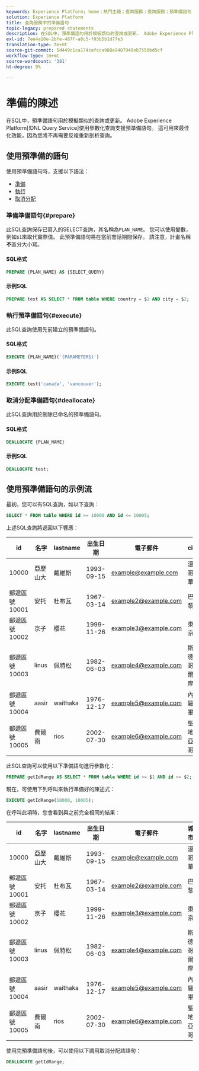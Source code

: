 ```yaml
---
keywords: Experience Platform; home；熱門主題；查詢服務；查詢服務；預準備語句；prepared;sql;
solution: Experience Platform
title: 查詢服務中的準備語句
topic-legacy: prepared statements
description: 在SQL中，預準備語句用於模板類似的查詢或更新。 Adobe Experience Platform查詢服務使用參數化查詢支援預準備的語句。
exl-id: 7ee4a10e-2bfe-487f-a8c5-f03b5b1d77e3
translation-type: tm+mt
source-git-commit: 5d449c1ca174cafcca988e9487940eb7550bd5cf
workflow-type: tm+mt
source-wordcount: '381'
ht-degree: 9%

---
```


# 準備的陳述

在SQL中，預準備語句用於模擬類似的查詢或更新。 Adobe Experience Platform[!DNL Query Service]使用參數化查詢支援預準備語句。 這可用來最佳化效能，因為您將不再需要反複重新剖析查詢。

## 使用預準備的語句

使用預準備語句時，支援以下語法：

- [準備](#prepare)
- [執行](#execute)
- [取消分配](#deallocate)

### 準備準備語句{#prepare}

此SQL查詢保存已寫入的SELECT查詢，其名稱為`PLAN_NAME`。 您可以使用變數，例如`$1`來取代實際值。 此預準備語句將在當前會話期間保存。 請注意，計畫名稱&#x200B;**不**&#x200B;區分大小寫。

#### SQL格式

```sql
PREPARE {PLAN_NAME} AS {SELECT_QUERY}
```

#### 示例SQL

```sql
PREPARE test AS SELECT * FROM table WHERE country = $1 AND city = $2;
```

### 執行預準備語句{#execute}

此SQL查詢使用先前建立的預準備語句。

#### SQL格式

```sql
EXECUTE {PLAN_NAME}('{PARAMETERS}')
```

#### 示例SQL

```sql
EXECUTE test('canada', 'vancouver');
```

### 取消分配準備語句{#deallocate}

此SQL查詢用於刪除已命名的預準備語句。

#### SQL格式

```sql
DEALLOCATE {PLAN_NAME}
```

#### 示例SQL

```sql
DEALLOCATE test;
```

## 使用預準備語句的示例流

最初，您可以有SQL查詢，如以下查詢：

```sql
SELECT * FROM table WHERE id >= 10000 AND id <= 10005;
```

上述SQL查詢將返回以下響應：

| id | 名字 | lastname | 出生日期 | 電子郵件 | city | count |
|--- | --------- | -------- | --------- | ----- | ------- | ---- |
| 10000 | 亞歷山大 | 戴維斯 | 1993-09-15 | example@example.com | 溫哥華 | 加拿大 |
| 郵遞區號10001 | 安托 | 杜布瓦 | 1967-03-14 | example2@example.com | 巴黎 | 法國 |
| 郵遞區號10002 | 京子 | 櫻花 | 1999-11-26 | example3@example.com | 東京 | 日本 |
| 郵遞區號10003 | linus | 佩特松 | 1982-06-03 | example4@example.com | 斯德哥爾摩 | 瑞典 |
| 郵遞區號10004 | aasir | waithaka | 1976-12-17 | example5@example.com | 內羅畢 | 肯亞 |
| 郵遞區號10005 | 費爾南 | rios | 2002-07-30 | example6@example.com | 聖地亞哥 | 智利 |

此SQL查詢可以使用以下準備語句進行參數化：

```sql
PREPARE getIdRange AS SELECT * FROM table WHERE id >= $1 AND id <= $2; 
```

現在，可使用下列呼叫來執行準備好的陳述式：

```sql
EXECUTE getIdRange(10000, 10005);
```

在呼叫此項時，您會看到與之前完全相同的結果：

| id | 名字 | lastname | 出生日期 | 電子郵件 | 城市 | count |
|--- | --------- | -------- | --------- | ----- | ------- | ---- |
| 10000 | 亞歷山大 | 戴維斯 | 1993-09-15 | example@example.com | 溫哥華 | 加拿大 |
| 郵遞區號10001 | 安托 | 杜布瓦 | 1967-03-14 | example2@example.com | 巴黎 | 法國 |
| 郵遞區號10002 | 京子 | 櫻花 | 1999-11-26 | example3@example.com | 東京 | 日本 |
| 郵遞區號10003 | linus | 佩特松 | 1982-06-03 | example4@example.com | 斯德哥爾摩 | 瑞典 |
| 郵遞區號10004 | aasir | waithaka | 1976-12-17 | example5@example.com | 內羅畢 | 肯亞 |
| 郵遞區號10005 | 費爾南 | rios | 2002-07-30 | example6@example.com | 聖地亞哥 | 智利 |

使用完預準備語句後，可以使用以下調用取消分配該語句：

```sql
DEALLOCATE getIdRange;
```
